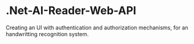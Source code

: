 # .Net-AI-Reader-Web-API

Creating an UI with authentication and authorization mechanisms, for an handwritting recognition system.
